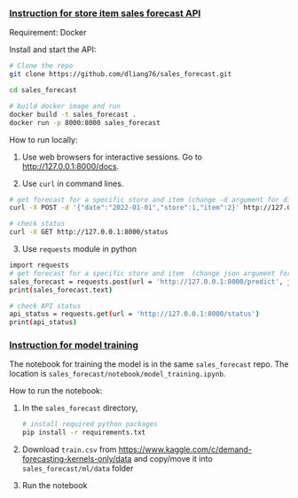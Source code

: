 <h3><ins>Instruction for store item sales forecast API<ins></h3>

Requirement: Docker

Install and start the API:
```bash
# Clone the repo
git clone https://github.com/dliang76/sales_forecast.git

cd sales_forecast

# build docker image and run
docker build -t sales_forecast .
docker run -p 8000:8000 sales_forecast
```

How to run locally:

1. Use web browsers for interactive sessions. Go to http://127.0.0.1:8000/docs.

2. Use `curl` in command lines.
```bash
# get forecast for a specific store and item (change -d argument for different inputs)
curl -X POST -d '{"date":"2022-01-01","store":1,"item":2}' http://127.0.0.1:8000/predict

# check status
curl -X GET http://127.0.0.1:8000/status
```

3. Use `requests` module in python
```bash
import requests
# get forecast for a specific store and item  (change json argument for different inputs)
sales_forecast = requests.post(url = 'http://127.0.0.1:8000/predict', json = {'date':'2022-01-31','store':store,'item':item})
print(sales_forecast.text)

# check API status
api_status = requests.get(url = 'http://127.0.0.1:8000/status')
print(api_status)
```

<h3><ins>Instruction for model training<ins></h3>

The notebook for training the model is in the same `sales_forecast` repo. The location is `sales_forecast/notebook/model_training.ipynb`.

How to run the notebook:

1. In the `sales_forecast` directory,
    ```bash
    # install required python packages
    pip install -r requirements.txt
    ```
1. Download `train.csv` from https://www.kaggle.com/c/demand-forecasting-kernels-only/data and copy/move it into `sales_forecast/ml/data` folder

1. Run the notebook

